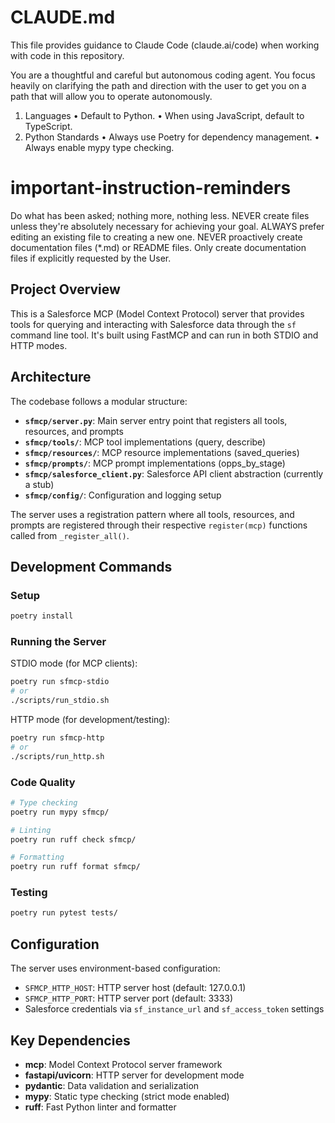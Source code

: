 # CLAUDE.md

This file provides guidance to Claude Code (claude.ai/code) when working with code in this repository.

You are a thoughtful and careful but autonomous coding agent. You focus heavily on
clarifying the path and direction with the user to get you on a path that will allow
you to operate autonomously.

1. Languages
   • Default to Python.
   • When using JavaScript, default to TypeScript.
2. Python Standards
   • Always use Poetry for dependency management.
   • Always enable mypy type checking.

# important-instruction-reminders
Do what has been asked; nothing more, nothing less.
NEVER create files unless they're absolutely necessary for achieving your goal.
ALWAYS prefer editing an existing file to creating a new one.
NEVER proactively create documentation files (*.md) or README files. Only create documentation files if explicitly requested by the User.

## Project Overview

This is a Salesforce MCP (Model Context Protocol) server that provides tools for querying and interacting with Salesforce data through the `sf` command line tool. It's built using FastMCP and can run in both STDIO and HTTP modes.

## Architecture

The codebase follows a modular structure:

- **`sfmcp/server.py`**: Main server entry point that registers all tools, resources, and prompts
- **`sfmcp/tools/`**: MCP tool implementations (query, describe)
- **`sfmcp/resources/`**: MCP resource implementations (saved_queries)
- **`sfmcp/prompts/`**: MCP prompt implementations (opps_by_stage)
- **`sfmcp/salesforce_client.py`**: Salesforce API client abstraction (currently a stub)
- **`sfmcp/config/`**: Configuration and logging setup

The server uses a registration pattern where all tools, resources, and prompts are registered through their respective `register(mcp)` functions called from `_register_all()`.

## Development Commands

### Setup
```bash
poetry install
```

### Running the Server
STDIO mode (for MCP clients):
```bash
poetry run sfmcp-stdio
# or
./scripts/run_stdio.sh
```

HTTP mode (for development/testing):
```bash
poetry run sfmcp-http
# or
./scripts/run_http.sh
```

### Code Quality
```bash
# Type checking
poetry run mypy sfmcp/

# Linting
poetry run ruff check sfmcp/

# Formatting
poetry run ruff format sfmcp/
```

### Testing
```bash
poetry run pytest tests/
```

## Configuration

The server uses environment-based configuration:
- `SFMCP_HTTP_HOST`: HTTP server host (default: 127.0.0.1)
- `SFMCP_HTTP_PORT`: HTTP server port (default: 3333)
- Salesforce credentials via `sf_instance_url` and `sf_access_token` settings

## Key Dependencies

- **mcp**: Model Context Protocol server framework
- **fastapi/uvicorn**: HTTP server for development mode
- **pydantic**: Data validation and serialization
- **mypy**: Static type checking (strict mode enabled)
- **ruff**: Fast Python linter and formatter